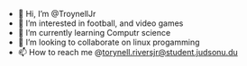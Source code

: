 - 👋 Hi, I’m @TroynellJr
- 👀 I’m interested in football, and video games
- 🌱 I’m currently learning  Computr science
- 💞️ I’m looking to collaborate on linux progamming
- 📫 How to reach me @torynell.riversjr@student.judsonu.du
<!---
TroynellJr/TroynellJr is a ✨ special ✨ repository because its `README.md` (this file) appears on your GitHub profile.
You can click the Preview link to take a look at your changes.
--->

